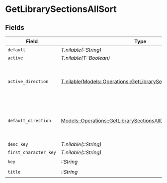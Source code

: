 # GetLibrarySectionsAllSort


## Fields

| Field                                                                                                                                  | Type                                                                                                                                   | Required                                                                                                                               | Description                                                                                                                            | Example                                                                                                                                |
| -------------------------------------------------------------------------------------------------------------------------------------- | -------------------------------------------------------------------------------------------------------------------------------------- | -------------------------------------------------------------------------------------------------------------------------------------- | -------------------------------------------------------------------------------------------------------------------------------------- | -------------------------------------------------------------------------------------------------------------------------------------- |
| `default`                                                                                                                              | *T.nilable(::String)*                                                                                                                  | :heavy_minus_sign:                                                                                                                     | N/A                                                                                                                                    | asc                                                                                                                                    |
| `active`                                                                                                                               | *T.nilable(T::Boolean)*                                                                                                                | :heavy_minus_sign:                                                                                                                     | N/A                                                                                                                                    | false                                                                                                                                  |
| `active_direction`                                                                                                                     | [T.nilable(Models::Operations::GetLibrarySectionsAllActiveDirection)](../../models/operations/getlibrarysectionsallactivedirection.md) | :heavy_minus_sign:                                                                                                                     | The direction of the sort. Can be either `asc` or `desc`.<br/>                                                                         | asc                                                                                                                                    |
| `default_direction`                                                                                                                    | [Models::Operations::GetLibrarySectionsAllDefaultDirection](../../models/operations/getlibrarysectionsalldefaultdirection.md)          | :heavy_check_mark:                                                                                                                     | The direction of the sort. Can be either `asc` or `desc`.<br/>                                                                         | asc                                                                                                                                    |
| `desc_key`                                                                                                                             | *T.nilable(::String)*                                                                                                                  | :heavy_minus_sign:                                                                                                                     | N/A                                                                                                                                    | titleSort:desc                                                                                                                         |
| `first_character_key`                                                                                                                  | *T.nilable(::String)*                                                                                                                  | :heavy_minus_sign:                                                                                                                     | N/A                                                                                                                                    | /library/sections/2/firstCharacter                                                                                                     |
| `key`                                                                                                                                  | *::String*                                                                                                                             | :heavy_check_mark:                                                                                                                     | N/A                                                                                                                                    | titleSort                                                                                                                              |
| `title`                                                                                                                                | *::String*                                                                                                                             | :heavy_check_mark:                                                                                                                     | N/A                                                                                                                                    | Title                                                                                                                                  |